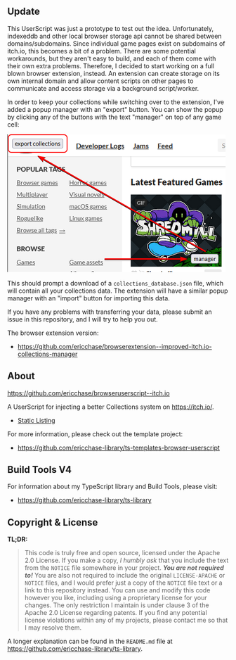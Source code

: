## Update

This UserScript was just a prototype to test out the idea. Unfortunately, indexeddb and other local browser storage api cannot be shared between domains/subdomains. Since individual game pages exist on subdomains of itch.io, this becomes a bit of a problem. There are some potential workarounds, but they aren't easy to build, and each of them come with their own extra problems. Therefore, I decided to start working on a full blown browser extension, instead. An extension can create storage on its own internal domain and allow content scripts on other pages to communicate and access storage via a background script/worker.

In order to keep your collections while switching over to the extension, I've added a popup manager with an "export" button. You can show the popup by clicking any of the buttons with the text "manager" on top of any game cell:

![alt text](export-collection.png)

This should prompt a download of a `collections_database.json` file, which will contain all your collections data. The extension will have a similar popup manager with an "import" button for importing this data.

If you have any problems with transferring your data, please submit an issue in this repository, and I will try to help you out.

The browser extension version:

- https://github.com/ericchase/browserextension--improved-itch.io-collections-manager

## About

https://github.com/ericchase/browseruserscript--itch.io

A UserScript for injecting a better Collections system on https://itch.io/.

- [Static Listing](https://ericchase.github.io/browseruserscript--itch.io/)

For more information, please check out the template project:

- https://github.com/ericchase-library/ts-templates-browser-userscript

## Build Tools V4

For information about my TypeScript library and Build Tools, please visit:

- https://github.com/ericchase-library/ts-library

## Copyright & License

**TL;DR:**

> This code is truly free and open source, licensed under the Apache 2.0 License. If you make a copy, _I humbly ask_ that you include the text from the `NOTICE` file somewhere in your project. **_You are not required to!_** You are also not required to include the original `LICENSE-APACHE` or `NOTICE` files, and I would prefer just a copy of the `NOTICE` file text or a link to this repository instead. You can use and modify this code however you like, including using a proprietary license for your changes. The only restriction I maintain is under clause 3 of the Apache 2.0 License regarding patents. If you find any potential license violations within any of my projects, please contact me so that I may resolve them.

A longer explanation can be found in the `README.md` file at https://github.com/ericchase-library/ts-library.
